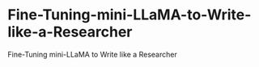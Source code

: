 # Fine-Tuning-mini-LLaMA-to-Write-like-a-Researcher
Fine-Tuning mini-LLaMA to Write like a Researcher
